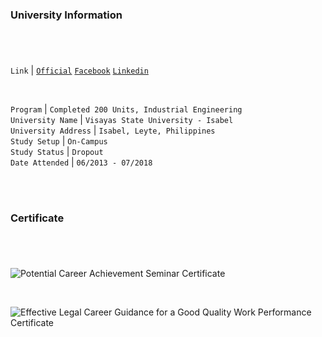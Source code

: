 ### University Information
#

<br />

`Link` | [`Official`](https://www.vsu.edu.ph/academe/satellite-campuses/isabel)&nbsp;[`Facebook`](https://www.facebook.com/visayasstateu.isabel/)&nbsp;[`Linkedin`](https://www.linkedin.com/company/visayas-state-university-isabel/)

<br />

`Program` | `Completed 200 Units, Industrial Engineering` <br />
`University Name` | `Visayas State University - Isabel` <br />
`University Address` | `Isabel, Leyte, Philippines` <br />
`Study Setup` | `On-Campus` <br />
`Study Status` | `Dropout` <br />
`Date Attended` | `06/2013 - 07/2018` <br />

<br />
<br />



### Certificate
# 

<br />

![Potential Career Achievement Seminar Certificate](https://github.com/kentlouisetonino/kentlouisetonino/assets/69438999/777814d0-3a94-448c-88ff-d6ac43a7e2f8)

<br />

![Effective Legal Career Guidance for a Good Quality Work Performance Certificate](https://github.com/kentlouisetonino/kentlouisetonino/assets/69438999/d7f0b008-24bd-4fe7-b2ac-ec56545d3a6d)
